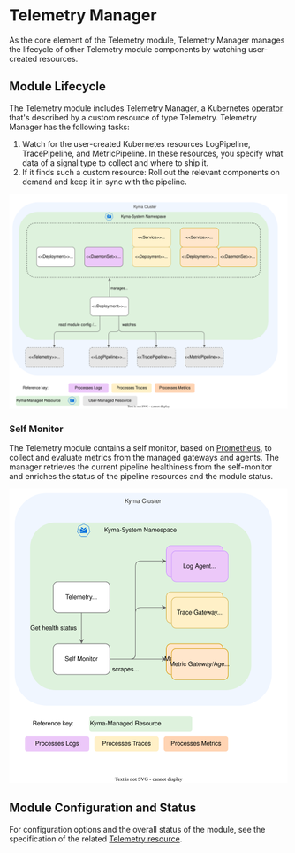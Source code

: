 # Telemetry Manager

As the core element of the Telemetry module, Telemetry Manager manages the lifecycle of other Telemetry module components by watching user-created resources.

## Module Lifecycle

The Telemetry module includes Telemetry Manager, a Kubernetes [operator](https://kubernetes.io/docs/concepts/extend-kubernetes/operator/) that's described by a custom resource of type Telemetry. Telemetry Manager has the following tasks:

1. Watch for the user-created Kubernetes resources LogPipeline, TracePipeline, and MetricPipeline. In these resources, you specify what data of a signal type to collect and where to ship it.
2. If it finds such a custom resource: Roll out the relevant components on demand and keep it in sync with the pipeline.

![Manager](assets/manager-lifecycle.drawio.svg)

### Self Monitor

The Telemetry module contains a self monitor, based on [Prometheus](https://prometheus.io/), to collect and evaluate metrics from the managed gateways and agents. The manager retrieves the current pipeline healthiness from the self-monitor and enriches the status of the pipeline resources and the module status.

![Manager](assets/manager-arch.drawio.svg)

## Module Configuration and Status

For configuration options and the overall status of the module, see the specification of the related [Telemetry resource](./resources/01-telemetry.md).

